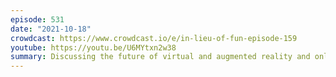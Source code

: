 ```yaml
---
episode: 531
date: "2021-10-18"
crowdcast: https://www.crowdcast.io/e/in-lieu-of-fun-episode-159
youtube: https://youtu.be/U6MYtxn2w38
summary: Discussing the future of virtual and augmented reality and online harm
---
```

